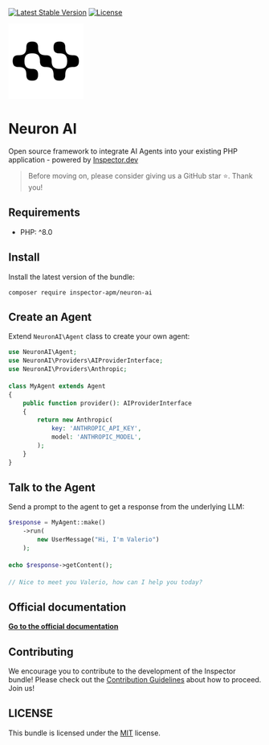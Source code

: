 [![Latest Stable Version](https://poser.pugx.org/inspector-apm/neuron-ai/v/stable)](https://packagist.org/packages/inspector-apm/neuron-ai)
[![License](https://poser.pugx.org/inspector-apm/neuron-ai/license)](//packagist.org/packages/inspector-apm/neuron-ai)

![](./docs/img/logo-black-mini.png)

# Neuron AI

Open source framework to integrate AI Agents into your existing PHP application - powered by [Inspector.dev](https://inspector.dev)

> Before moving on, please consider giving us a GitHub star ⭐️. Thank you!

## Requirements

- PHP: ^8.0

## Install

Install the latest version of the bundle:

```
composer require inspector-apm/neuron-ai
```

## Create an Agent

Extend `NeuronAI\Agent` class to create your own agent:

```php
use NeuronAI\Agent;
use NeuronAI\Providers\AIProviderInterface;
use NeuronAI\Providers\Anthropic;

class MyAgent extends Agent
{
    public function provider(): AIProviderInterface
    {
        return new Anthropic(
            key: 'ANTHROPIC_API_KEY',
            model: 'ANTHROPIC_MODEL',
        );
    }
}
```


## Talk to the Agent

Send a prompt to the agent to get a response from the underlying LLM:

```php
$response = MyAgent::make()
    ->run(
        new UserMessage("Hi, I'm Valerio")
    );

echo $response->getContent();

// Nice to meet you Valerio, how can I help you today?
```

## Official documentation

**[Go to the official documentation](https://neuron.inspector.dev/)**

## Contributing

We encourage you to contribute to the development of the Inspector bundle!
Please check out the [Contribution Guidelines](CONTRIBUTING.md) about how to proceed. Join us!

## LICENSE

This bundle is licensed under the [MIT](LICENSE) license.
